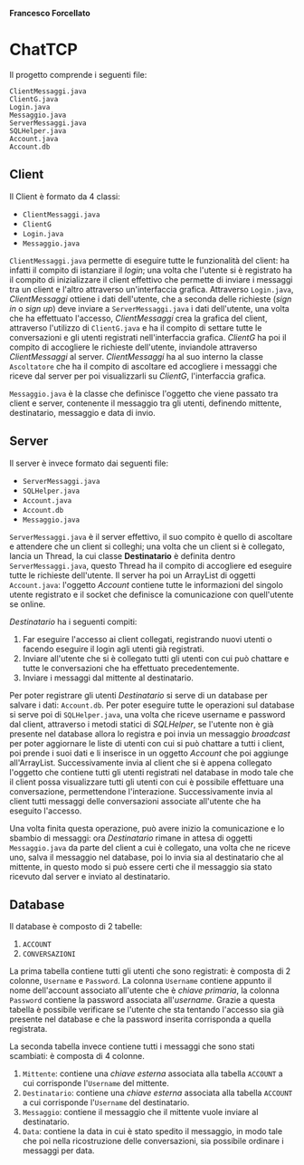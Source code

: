 **Francesco Forcellato**
# ChatTCP
Il progetto comprende i seguenti file:
	
	ClientMessaggi.java
	ClientG.java
	Login.java
	Messaggio.java
	ServerMessaggi.java
	SQLHelper.java
	Account.java
	Account.db

## Client
Il Client è formato da 4 classi:

- `ClientMessaggi.java`
- `ClientG`
- `Login.java`
- `Messaggio.java`

`ClientMessaggi.java` permette di eseguire tutte le funzionalità del client: ha infatti il compito di istanziare il _login_; una volta che l'utente si è registrato ha il compito di inizializzare il client effettivo che permette di inviare i messaggi tra un client e l'altro attraverso un'interfaccia grafica. Attraverso `Login.java`, _ClientMessaggi_ ottiene i dati dell'utente, che a seconda delle richieste (_sign in_ o _sign up_) deve inviare a `ServerMessaggi.java` i dati dell'utente, una volta che ha effettuato l'accesso, _ClientMessaggi_ crea la grafica del client, attraverso l'utilizzo di `ClientG.java` e ha il compito di settare tutte le conversazioni e gli utenti registrati nell'interfaccia grafica. _ClientG_ ha poi il compito di accogliere le richieste dell'utente, inviandole attraverso _ClientMessaggi_ al server. _ClientMessaggi_ ha al suo interno la classe `Ascoltatore` che ha il compito di ascoltare ed accogliere i messaggi che riceve dal server per poi visualizzarli su _ClientG_, l'interfaccia grafica.

`Messaggio.java` è la classe che definisce l'oggetto che viene passato tra client e server, contenente il messaggio tra gli utenti, definendo mittente, destinatario, messaggio e data di invio.




## Server
Il server è invece formato dai seguenti file:
- `ServerMessaggi.java`
- `SQLHelper.java`
- `Account.java`
- `Account.db`
- `Messaggio.java`

`ServerMessaggi.java` è il server effettivo, il suo compito è quello di ascoltare e attendere che un client si colleghi; una volta che un client si è collegato, lancia un Thread, la cui classe **Destinatario** è definita dentro `ServerMessaggi.java`, questo Thread ha il compito di accogliere ed eseguire tutte le richieste dell'utente. Il server ha poi un ArrayList di oggetti `Account.java`: l'oggetto _Account_ contiene tutte le informazioni del singolo utente registrato e il socket che definisce la comunicazione con quell'utente se online.

_Destinatario_ ha i seguenti compiti:
1) Far eseguire l'accesso ai client collegati, registrando nuovi utenti o facendo eseguire il login agli utenti già registrati.
2) Inviare all'utente che si è collegato tutti gli utenti con cui può chattare e tutte le conversazioni che ha effettuato precedentemente.
3) Inviare i messaggi dal mittente al destinatario.

Per poter registrare gli utenti _Destinatario_ si serve di un database per salvare i dati: `Account.db`. Per poter eseguire tutte le operazioni sul database si serve poi di `SQLHelper.java`, una volta che riceve username e password dal client, attraverso i metodi statici di _SQLHelper_, se l'utente non è già presente nel database allora lo registra e poi invia un messaggio _broadcast_ per poter aggiornare le liste di utenti con cui si può chattare a tutti i client, poi prende i suoi dati e li inserisce in un oggetto _Account_ che poi aggiunge all'ArrayList. Successivamente invia al client che si è appena collegato l'oggetto che contiene tutti gli utenti registrati nel database in modo tale che il client possa visualizzare tutti gli utenti con cui è possibile effettuare una conversazione, permettendone l'interazione. Successivamente invia al client tutti messaggi delle conversazioni associate all'utente che ha eseguito l'accesso.

Una volta finita questa operazione, può avere inizio la comunicazione e lo sbambio di messaggi:
ora _Destinatario_ rimane in attesa di oggetti `Messaggio.java` da parte del client a cui è collegato, una volta che ne riceve uno, salva il messaggio nel database, poi lo invia sia al destinatario che al mittente, in questo modo si può essere certi che il messaggio sia stato ricevuto dal server e inviato al destinatario.




## Database
Il database è composto di 2 tabelle:
1) `ACCOUNT`
2) `CONVERSAZIONI`

La prima tabella contiene tutti gli utenti che sono registrati: è composta di 2 colonne, `Username` e `Password`. La colonna `Username` contiene appunto il nome dell'account associato all'utente che è _chiave primaria_, la colonna `Password` contiene la password associata all'_username_. Grazie a questa tabella è possibile verificare se l'utente che sta tentando l'accesso sia già presente nel database e che la password inserita corrisponda a quella registrata.

La seconda tabella invece contiene tutti i messaggi che sono stati scambiati: è composta di 4 colonne.
1) `Mittente`: contiene una _chiave esterna_ associata alla tabella `ACCOUNT` a cui corrisponde l'`Username` del mittente.
2) `Destinatario`: contiene una _chiave esterna_ associata alla tabella `ACCOUNT` a cui corrisponde l'`Username` del destinatario.
3) `Messaggio`: contiene il messaggio che il mittente vuole inviare al destinatario.
4) `Data`: contiene la data in cui è stato spedito il messaggio, in modo tale che poi nella ricostruzione delle conversazioni, sia possibile ordinare i messaggi per data.
